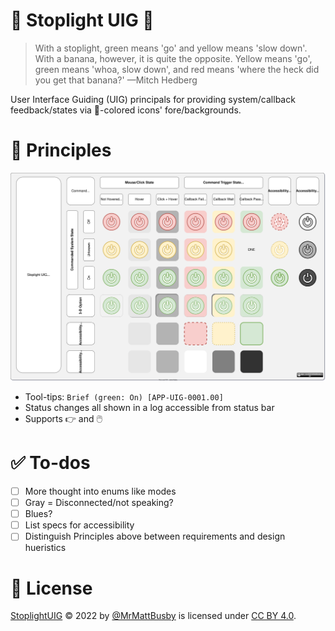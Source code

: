 # 🚦 Stoplight UIG 📲

> With a stoplight, green means 'go' and yellow means 'slow down'. With a banana, however, it is quite the opposite. Yellow means 'go', green means 'whoa, slow down', and red means 'where the heck did you get that banana?' —Mitch Hedberg

User Interface Guiding (UIG) principals for providing system/callback feedback/states via 🚦-colored icons' fore/backgrounds.

# 📜 Principles

![](./StoplightUIG.drawio.svg)

- Tool-tips: `Brief (green: On) [APP-UIG-0001.00]`
- Status changes all shown in a log accessible from status bar
- Supports 👉 and 🖱️

# ✅ To-dos

- [ ] More thought into enums like modes
- [ ] Gray = Disconnected/not speaking?
- [ ] Blues?
- [ ] List specs for accessibility
- [ ] Distinguish Principles above between requirements and design hueristics

# 🪪 License

[StoplightUIG](https://github.com/MrMattBusby/StoplightUIG) © 2022 by [@MrMattBusby](https://github.com/MrMattBusby) is licensed under [CC BY 4.0](https://creativecommons.org/licenses/by/4.0/).
